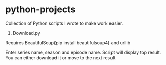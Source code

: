 # python-projects

Collection of Python scripts I wrote to make work easier.

1. Download.py

  Requires BeautifulSoup(pip install beautifulsoup4) and urllib

  Enter series name, season and episode name. Script will display top result. You can either download it or move to the next      result


